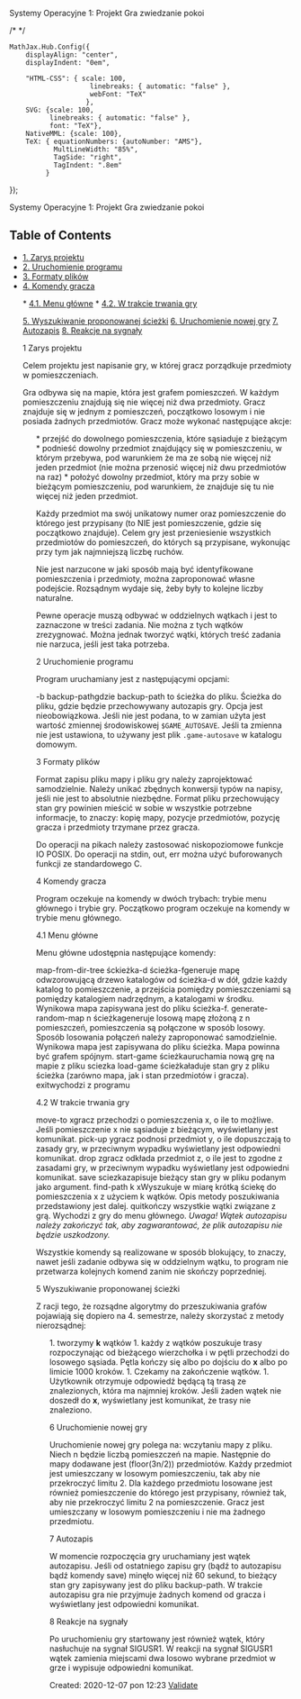 Systemy Operacyjne 1: Projekt Gra zwiedzanie pokoi


 <!--*/
  .title  { text-align: center;
             margin-bottom: .2em; }
  .subtitle { text-align: center;
              font-size: medium;
              font-weight: bold;
              margin-top:0; }
  .todo   { font-family: monospace; color: red; }
  .done   { font-family: monospace; color: green; }
  .priority { font-family: monospace; color: orange; }
  .tag    { background-color: #eee; font-family: monospace;
            padding: 2px; font-size: 80%; font-weight: normal; }
  .timestamp { color: #bebebe; }
  .timestamp-kwd { color: #5f9ea0; }
  .org-right  { margin-left: auto; margin-right: 0px;  text-align: right; }
  .org-left   { margin-left: 0px;  margin-right: auto; text-align: left; }
  .org-center { margin-left: auto; margin-right: auto; text-align: center; }
  .underline { text-decoration: underline; }
  #postamble p, #preamble p { font-size: 90%; margin: .2em; }
  p.verse { margin-left: 3%; }
  pre {
    border: 1px solid #ccc;
    box-shadow: 3px 3px 3px #eee;
    padding: 8pt;
    font-family: monospace;
    overflow: auto;
    margin: 1.2em;
  }
  pre.src {
    position: relative;
    overflow: visible;
    padding-top: 1.2em;
  }
  pre.src:before {
    display: none;
    position: absolute;
    background-color: white;
    top: -10px;
    right: 10px;
    padding: 3px;
    border: 1px solid black;
  }
  pre.src:hover:before { display: inline;}
  /* Languages per Org manual */
  pre.src-asymptote:before { content: 'Asymptote'; }
  pre.src-awk:before { content: 'Awk'; }
  pre.src-C:before { content: 'C'; }
  /* pre.src-C++ doesn't work in CSS */
  pre.src-clojure:before { content: 'Clojure'; }
  pre.src-css:before { content: 'CSS'; }
  pre.src-D:before { content: 'D'; }
  pre.src-ditaa:before { content: 'ditaa'; }
  pre.src-dot:before { content: 'Graphviz'; }
  pre.src-calc:before { content: 'Emacs Calc'; }
  pre.src-emacs-lisp:before { content: 'Emacs Lisp'; }
  pre.src-fortran:before { content: 'Fortran'; }
  pre.src-gnuplot:before { content: 'gnuplot'; }
  pre.src-haskell:before { content: 'Haskell'; }
  pre.src-hledger:before { content: 'hledger'; }
  pre.src-java:before { content: 'Java'; }
  pre.src-js:before { content: 'Javascript'; }
  pre.src-latex:before { content: 'LaTeX'; }
  pre.src-ledger:before { content: 'Ledger'; }
  pre.src-lisp:before { content: 'Lisp'; }
  pre.src-lilypond:before { content: 'Lilypond'; }
  pre.src-lua:before { content: 'Lua'; }
  pre.src-matlab:before { content: 'MATLAB'; }
  pre.src-mscgen:before { content: 'Mscgen'; }
  pre.src-ocaml:before { content: 'Objective Caml'; }
  pre.src-octave:before { content: 'Octave'; }
  pre.src-org:before { content: 'Org mode'; }
  pre.src-oz:before { content: 'OZ'; }
  pre.src-plantuml:before { content: 'Plantuml'; }
  pre.src-processing:before { content: 'Processing.js'; }
  pre.src-python:before { content: 'Python'; }
  pre.src-R:before { content: 'R'; }
  pre.src-ruby:before { content: 'Ruby'; }
  pre.src-sass:before { content: 'Sass'; }
  pre.src-scheme:before { content: 'Scheme'; }
  pre.src-screen:before { content: 'Gnu Screen'; }
  pre.src-sed:before { content: 'Sed'; }
  pre.src-sh:before { content: 'shell'; }
  pre.src-sql:before { content: 'SQL'; }
  pre.src-sqlite:before { content: 'SQLite'; }
  /* additional languages in org.el's org-babel-load-languages alist */
  pre.src-forth:before { content: 'Forth'; }
  pre.src-io:before { content: 'IO'; }
  pre.src-J:before { content: 'J'; }
  pre.src-makefile:before { content: 'Makefile'; }
  pre.src-maxima:before { content: 'Maxima'; }
  pre.src-perl:before { content: 'Perl'; }
  pre.src-picolisp:before { content: 'Pico Lisp'; }
  pre.src-scala:before { content: 'Scala'; }
  pre.src-shell:before { content: 'Shell Script'; }
  pre.src-ebnf2ps:before { content: 'ebfn2ps'; }
  /* additional language identifiers per "defun org-babel-execute"
       in ob-*.el */
  pre.src-cpp:before  { content: 'C++'; }
  pre.src-abc:before  { content: 'ABC'; }
  pre.src-coq:before  { content: 'Coq'; }
  pre.src-groovy:before  { content: 'Groovy'; }
  /* additional language identifiers from org-babel-shell-names in
     ob-shell.el: ob-shell is the only babel language using a lambda to put
     the execution function name together. */
  pre.src-bash:before  { content: 'bash'; }
  pre.src-csh:before  { content: 'csh'; }
  pre.src-ash:before  { content: 'ash'; }
  pre.src-dash:before  { content: 'dash'; }
  pre.src-ksh:before  { content: 'ksh'; }
  pre.src-mksh:before  { content: 'mksh'; }
  pre.src-posh:before  { content: 'posh'; }
  /* Additional Emacs modes also supported by the LaTeX listings package */
  pre.src-ada:before { content: 'Ada'; }
  pre.src-asm:before { content: 'Assembler'; }
  pre.src-caml:before { content: 'Caml'; }
  pre.src-delphi:before { content: 'Delphi'; }
  pre.src-html:before { content: 'HTML'; }
  pre.src-idl:before { content: 'IDL'; }
  pre.src-mercury:before { content: 'Mercury'; }
  pre.src-metapost:before { content: 'MetaPost'; }
  pre.src-modula-2:before { content: 'Modula-2'; }
  pre.src-pascal:before { content: 'Pascal'; }
  pre.src-ps:before { content: 'PostScript'; }
  pre.src-prolog:before { content: 'Prolog'; }
  pre.src-simula:before { content: 'Simula'; }
  pre.src-tcl:before { content: 'tcl'; }
  pre.src-tex:before { content: 'TeX'; }
  pre.src-plain-tex:before { content: 'Plain TeX'; }
  pre.src-verilog:before { content: 'Verilog'; }
  pre.src-vhdl:before { content: 'VHDL'; }
  pre.src-xml:before { content: 'XML'; }
  pre.src-nxml:before { content: 'XML'; }
  /* add a generic configuration mode; LaTeX export needs an additional
     (add-to-list 'org-latex-listings-langs '(conf " ")) in .emacs */
  pre.src-conf:before { content: 'Configuration File'; }

  table { border-collapse:collapse; }
  caption.t-above { caption-side: top; }
  caption.t-bottom { caption-side: bottom; }
  td, th { vertical-align:top;  }
  th.org-right  { text-align: center;  }
  th.org-left   { text-align: center;   }
  th.org-center { text-align: center; }
  td.org-right  { text-align: right;  }
  td.org-left   { text-align: left;   }
  td.org-center { text-align: center; }
  dt { font-weight: bold; }
  .footpara { display: inline; }
  .footdef  { margin-bottom: 1em; }
  .figure { padding: 1em; }
  .figure p { text-align: center; }
  .equation-container {
    display: table;
    text-align: center;
    width: 100%;
  }
  .equation {
    vertical-align: middle;
  }
  .equation-label {
    display: table-cell;
    text-align: right;
    vertical-align: middle;
  }
  .inlinetask {
    padding: 10px;
    border: 2px solid gray;
    margin: 10px;
    background: #ffffcc;
  }
  #org-div-home-and-up
   { text-align: right; font-size: 70%; white-space: nowrap; }
  textarea { overflow-x: auto; }
  .linenr { font-size: smaller }
  .code-highlighted { background-color: #ffff00; }
  .org-info-js_info-navigation { border-style: none; }
  #org-info-js_console-label
    { font-size: 10px; font-weight: bold; white-space: nowrap; }
  .org-info-js_search-highlight
    { background-color: #ffff00; color: #000000; font-weight: bold; }
  .org-svg { width: 90%; }
  /*]]>*/-->


/*
*/
<!--*/
 function CodeHighlightOn(elem, id)
 {
   var target = document.getElementById(id);
   if(null != target) {
     elem.cacheClassElem = elem.className;
     elem.cacheClassTarget = target.className;
     target.className = "code-highlighted";
     elem.className   = "code-highlighted";
   }
 }
 function CodeHighlightOff(elem, id)
 {
   var target = document.getElementById(id);
   if(elem.cacheClassElem)
     elem.className = elem.cacheClassElem;
   if(elem.cacheClassTarget)
     target.className = elem.cacheClassTarget;
 }
/*]]>*///-->


    MathJax.Hub.Config({
        displayAlign: "center",
        displayIndent: "0em",

        "HTML-CSS": { scale: 100,
                        linebreaks: { automatic: "false" },
                        webFont: "TeX"
                       },
        SVG: {scale: 100,
              linebreaks: { automatic: "false" },
              font: "TeX"},
        NativeMML: {scale: 100},
        TeX: { equationNumbers: {autoNumber: "AMS"},
               MultLineWidth: "85%",
               TagSide: "right",
               TagIndent: ".8em"
             }
});

Systemy Operacyjne 1: Projekt Gra zwiedzanie pokoi

## Table of Contents


* <a href="#org104313b">1. Zarys projektu</a>
* <a href="#orgd000240">2. Uruchomienie programu</a>
* <a href="#org3ac4cef">3. Formaty plików</a>
* <a href="#orgbbb67b8">4. Komendy gracza</a>
<ul>
* <a href="#org8cc5d3c">4.1. Menu główne</a>
* <a href="#orgee18e14">4.2. W trakcie trwania gry</a>


[5. Wyszukiwanie proponowanej ścieżki](#orgc69bcff)
[6. Uruchomienie nowej gry](#orgfb78749)
[7. Autozapis](#org54a6e24)
[8. Reakcje na sygnały](#orgbb76148)





1 Zarys projektu


Celem projektu jest napisanie gry, w której gracz porządkuje
przedmioty w pomieszczeniach. 



Gra odbywa się na mapie, która jest grafem pomieszczeń. W każdym
pomieszczeniu znajdują się nie więcej niż dwa przedmioty. Gracz
znajduje się w jednym z pomieszczeń, początkowo losowym i nie posiada
żadnych przedmiotów. Gracz może wykonać następujące akcje: 

<ul class="org-ul">
* przejść do dowolnego pomieszczenia, które sąsiaduje z bieżącym
* podnieść dowolny przedmiot znajdujący się w pomieszczeniu, w którym
przebywa, pod warunkiem że ma ze sobą nie więcej niż jeden
przedmiot (nie można przenosić więcej niż dwu przedmiotów na raz)
* położyć dowolny przedmiot, który ma przy sobie w bieżącym
pomieszczeniu, pod warunkiem, że znajduje się tu nie więcej niż
jeden przedmiot.



Każdy przedmiot ma swój unikatowy numer oraz pomieszczenie do
którego jest przypisany (to NIE jest pomieszczenie, gdzie się
początkowo znajduje). Celem gry jest przeniesienie wszystkich
przedmiotów do pomieszczeń, do których są przypisane, wykonując przy
tym jak najmniejszą liczbę ruchów.



Nie jest narzucone w jaki sposób mają być identyfikowane pomieszczenia
i przedmioty, można zaproponować własne podejście. Rozsądnym wydaje
się, żeby były to kolejne liczby naturalne. 



Pewne operacje muszą odbywać w oddzielnych wątkach i jest to
zaznaczone w treści zadania. Nie można z tych wątków
zrezygnować. Można jednak tworzyć wątki, których treść zadania nie
narzuca, jeśli jest taka potrzeba. 





2 Uruchomienie programu


Program uruchamiany jest z następującymi opcjami: 


-b backup-pathgdzie backup-path to ścieżka do pliku. Ścieżka do
pliku, gdzie będzie przechowywany autozapis gry. Opcja jest
nieobowiązkowa. Jeśli nie jest podana, to w zamian użyta jest
wartość zmiennej środowiskowej `$GAME_AUTOSAVE`. Jeśli ta zmienna
nie jest ustawiona, to używany jest plik `.game-autosave` w
katalogu domowym.





3 Formaty plików


Format zapisu pliku mapy i pliku gry należy zaprojektować
samodzielnie. Należy unikać zbędnych konwersji typów na napisy, jeśli
nie jest to absolutnie niezbędne. Format pliku przechowujący stan gry
powinien mieścić w sobie w wszystkie potrzebne informacje, to znaczy: 
kopię mapy, pozycje przedmiotów, pozycję gracza i przedmioty trzymane
przez gracza. 




Do operacji na pikach należy zastosować niskopoziomowe funkcje IO
POSIX. Do operacji na stdin, out, err można użyć buforowanych funkcji
ze standardowego C. 





4 Komendy gracza


Program oczekuje na komendy w dwóch trybach: trybie menu głównego i
trybie gry. Początkowo program oczekuje na komendy w trybie menu
głównego. 




4.1 Menu główne


Menu główne udostępnia następujące komendy:


map-from-dir-tree śckieżka-d ścieżka-fgeneruje mapę
odwzorowującą drzewo katalogów od ścieżka-d w dół, gdzie każdy
katalog to pomieszczenie, a przejścia pomiędzy pomieszczeniami są
pomiędzy katalogiem nadrzędnym, a katalogami w środku. Wynikowa
mapa zapisywana jest do pliku ścieżka-f.
generate-random-map n ścieżkageneruje losową mapę złożoną z
n pomieszczeń, pomieszczenia są połączone w sposób losowy. Sposób
losowania połączeń należy zaproponować samodzielnie. Wynikowa mapa
jest zapisywana do pliku ścieżka. Mapa powinna być grafem spójnym.
start-game ścieżkauruchamia nową grę na mapie z pliku
sciezka
load-game ścieżkaładuje stan gry z pliku ścieżka (zarówno
mapa, jak i stan przedmiotów i gracza).
exitwychodzi z programu





4.2 W trakcie trwania gry


move-to xgracz przechodzi o pomieszczenia x, o ile to
możliwe. Jeśli pomieszczenie x nie sąsiaduje z bieżącym,
wyświetlany jest komunikat.
pick-up ygracz podnosi przedmiot y, o ile dopuszczają to
zasady gry, w przeciwnym wypadku wyświetlany jest odpowiedni
komunikat.
drop zgracz odkłada przedmiot z, o ile jest  to zgodne z
zasadami gry, w przeciwnym wypadku wyświetlany jest odpowiedni
komunikat.
save sciezkazapisuje bieżący stan gry w pliku podanym jako
argument.
find-path k xWyszukuje w miarę krótką ściekę do pomieszczenia
x z użyciem k wątków. Opis metody poszukiwania przedstawiony
jest dalej.
quitkończy wszystkie wątki związane z grą. Wychodzi z gry do
menu głównego. _Uwaga! Wątek autozapisu należy zakończyć tak, aby
zagwarantować, że plik autozapisu nie będzie uszkodzony._



Wszystkie komendy są realizowane w sposób blokujący, to znaczy, nawet
jeśli zadanie odbywa się w oddzielnym wątku, to program nie przetwarza
kolejnych komend zanim nie skończy poprzedniej. 







5 Wyszukiwanie proponowanej ścieżki


Z racji tego, że rozsądne algorytmy do przeszukiwania grafów pojawiają
się dopiero na 4. semestrze, należy skorzystać z metody nierozsądnej: 

<ol class="org-ol">
1. tworzymy <b>k</b> wątków
1. każdy z wątków poszukuje trasy rozpoczynając od bieżącego
wierzchołka i w pętli przechodzi do losowego sąsiada. Pętla kończy
się albo po dojściu do <b>x</b> albo po limicie 1000 kroków.
1. Czekamy na zakończenie wątków.
1. Użytkownik otrzymuje odpowiedź będącą tą trasą ze znalezionych,
która ma najmniej kroków. Jeśli żaden wątek nie doszedł do <b>x</b>,
wyświetlany jest komunikat, że trasy nie znaleziono.





6 Uruchomienie nowej gry


Uruchomienie nowej gry polega na: wczytaniu mapy z pliku. Niech n
będzie liczbą pomieszczeń na mapie. Następnie do mapy dodawane jest 
\(floor(3n/2)\) przedmiotów. Każdy przedmiot jest umieszczany w losowym
pomieszczeniu, tak aby nie przekroczyć limitu 2. Dla każdego
przedmiotu losowane jest również pomieszczenie do którego jest
przypisany, również tak, aby nie przekroczyć limitu 2 na
pomieszczenie. Gracz jest umieszczany w losowym pomieszczeniu i nie ma
żadnego przedmiotu. 





7 Autozapis


W momencie rozpoczęcia gry uruchamiany jest wątek autozapisu. Jeśli od
ostatniego zapisu gry (bądź to autozapisu bądź komendy save) minęło
więcej niż 60 sekund, to bieżący stan gry zapisywany jest do pliku
backup-path. W trakcie autozapisu gra nie przyjmuje żadnych komend
od gracza i wyświetlany jest odpowiedni komunikat.





8 Reakcje na sygnały


Po uruchomieniu gry startowany jest również wątek, który nasłuchuje na
sygnał SIGUSR1. W reakcji na sygnał SIGUSR1 wątek zamienia miejscami
dwa losowo wybrane przedmiot w grze i wypisuje odpowiedni komunikat. 





Created: 2020-12-07 pon 12:23
[Validate](http://validator.w3.org/check?uri=referer)
